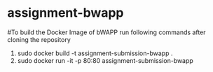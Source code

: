 # assignment-bwapp

#To build the Docker Image of bWAPP run following commands after cloning the repository

1. sudo docker build -t assignment-submission-bwapp .
2. sudo docker run -it -p 80:80 assignment-submission-bwapp
